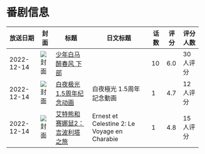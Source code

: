 # 番剧信息

|放送日期|封面|标题|日文标题|话数|评分|评分人数|
|---|---|---|---|---|---|---|
|2022-12-14|![封面](https://lain.bgm.tv/pic/cover/c/71/e7/402199_rbWyl.jpg)|[少年白马醉春风 下部](https://bangumi.tv/subject/402199)||10|6.0|30人评分|
|2022-12-14|![封面](https://lain.bgm.tv/pic/cover/c/03/06/411262_I50PF.jpg)|[白夜极光 1.5周年纪念动画](https://bangumi.tv/subject/411262)|白夜極光 1.5周年記念動画|1|4.7|12人评分|
|2022-12-14|![封面](https://lain.bgm.tv/pic/cover/c/b3/e8/417975_1522T.jpg)|[艾特熊和赛娜鼠2：吉波利塔之旅](https://bangumi.tv/subject/417975)|Ernest et Celestine 2: Le Voyage en Charabie|1|4.8|15人评分|
